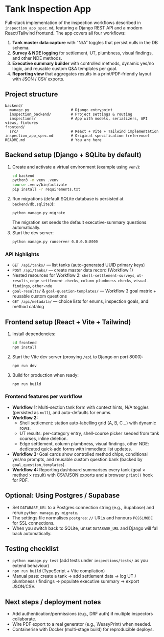 # Tank Inspection App

Full-stack implementation of the inspection workflows described in `inspection_app_spec.md`, featuring a Django REST API and a modern React/Tailwind frontend. The app covers all four workflows:

1. **Tank master data capture** with “N/A” toggles that persist nulls in the DB schema.
2. **Survey & NDE logging** for settlement, UT, plumbness, visual findings, and other NDE methods.
3. **Executive summary builder** with controlled methods, dynamic yes/no logic, and reusable custom Q&A templates per goal.
4. **Reporting view** that aggregates results in a print/PDF-friendly layout with JSON / CSV exports.

## Project structure

```
backend/
  manage.py                   # Django entrypoint
  inspection_backend/         # Project settings & routing
  inspections/                # App with models, serializers, API views, fixtures
frontend/
  src/                        # React + Vite + Tailwind implementation
inspection_app_spec.md        # Original specification (reference)
README.md                     # You are here
```

## Backend setup (Django + SQLite by default)

1. Create and activate a virtual environment (example using `venv`):
   ```bash
   cd backend
   python3 -m venv .venv
   source .venv/bin/activate
   pip install -r requirements.txt
   ```
2. Run migrations (default SQLite database is persisted at `backend/db.sqlite3`):
   ```bash
   python manage.py migrate
   ```
   The migration set seeds the default executive-summary questions automatically.
3. Start the dev server:
   ```bash
   python manage.py runserver 0.0.0.0:8000
   ```

### API highlights

- `GET /api/tanks/` — list tanks (auto-generated UUID primary keys)
- `POST /api/tanks/` — create master data record (Workflow 1)
- Nested resources for Workflow 2: `shell-settlement-surveys`, `ut-results`, `edge-settlement-checks`, `column-plumbness-checks`, `visual-findings`, `other-nde`
- `goal-results/` & `goal-question-templates/` — Workflow 3 goal matrix + reusable custom questions
- `GET /api/metadata/` — choice lists for enums, inspection goals, and method catalog

## Frontend setup (React + Vite + Tailwind)

1. Install dependencies:
   ```bash
   cd frontend
   npm install
   ```
2. Start the Vite dev server (proxying `/api` to Django on port 8000):
   ```bash
   npm run dev
   ```
3. Build for production when ready:
   ```bash
   npm run build
   ```

### Frontend features per workflow

- **Workflow 1:** Multi-section tank form with context hints, N/A toggles (persisted as `null`), and auto-defaults for enums.
- **Workflow 2:**
  - Shell settlement: station auto-labelling grid (A, B, C…) with dynamic rows.
  - UT results: per-category entry, shell-course picker seeded from tank courses, inline deletion.
  - Edge settlement, column plumbness, visual findings, other NDE: dedicated quick-add forms with immediate list updates.
- **Workflow 3:** Goal cards show controlled method chips, conditional yes/no prompts, and reusable custom question bank (backed by `goal_question_templates`).
- **Workflow 4:** Reporting dashboard summarises every tank (goal × method × result) with CSV/JSON exports and a browser `print()` hook for PDF.

## Optional: Using Postgres / Supabase

- Set `DATABASE_URL` to a Postgres connection string (e.g., Supabase) and rerun `python manage.py migrate`.
- The settings file normalises `postgres://` URLs and honours `PGSSLMODE` for SSL connections.
- When you switch back to SQLite, unset `DATABASE_URL` and Django will fall back automatically.

## Testing checklist

- `python manage.py test` (add tests under `inspections/tests/` as you extend behaviour)
- `npm run build` (TypeScript + Vite compilation)
- Manual pass: create a tank → add settlement data → log UT / plumbness / findings → populate executive summary → export JSON/CSV.

## Next steps / deployment notes

- Add authentication/permissions (e.g., DRF auth) if multiple inspectors collaborate.
- Wire PDF export to a real generator (e.g., WeasyPrint) when needed.
- Containerise with Docker (multi-stage build) for reproducible deploys.
